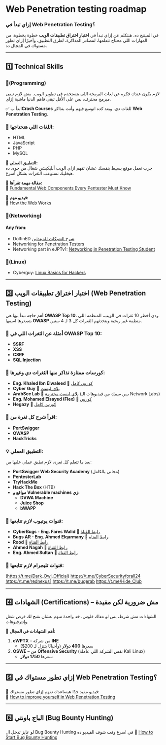 # Web Penetration testing roadmap


### **إزاي تبدأ في Web Penetration Testing؟**

في الميتنج ده، هنتكلم عن إزاي تبدأ في **اختبار اختراق تطبيقات الويب** خطوة بخطوة، من المهارات اللي محتاج تتعلمها، لمصادر المذاكرة، لطرق التطبيق، وأخيرًا إزاي تطور مستواك في المجال ده.

---

## 1️⃣ Technical Skills

### 🔹(Programming)

 لازم يكون عندك فكرة عن لغات البرمجة اللي بتستخدم في تطوير الويب. مش لازم تبقى مبرمج محترف، بس على الأقل تبقى فاهم الدنيا ماشية إزاي.

✅ ابدأ ب**Crash Courses** للغات دي، وبعد كده اتوسع فيهم وأنت بتذاكر **Web Penetration Testing**.

### **📌 اللغات اللي هتحتاجها:**

- HTML
- JavaScript
- PHP
- MySQL

**🎯 التطبيق العملي:**  
جرب تعمل موقع بسيط بنفسك عشان تفهم ازاي الويب أبليكيشن شغال من جوه. ده هيخليك تستوعب الثغرات بشكل أسرع.

📝 **مقالة مهمة تقرأها:**  
🔗 [Fundamental Web Components Every Pentester Must Know](https://deepstrike.io/blog/fundamental-web-components-every-pentesters-must-know)

🎥 **فيديو مهم:**  
🔗 [How the Web Works](https://www.youtube.com/live/b0WdjJf9iPA)



### 🔹(Networking)

#### Any from:  
- DolfinED [شرح الشبكات للمبتدئين](https://youtu.be/-7A4_v6Uhuk)
-  [Networking for Penetration Testers](https://youtube.com/playlist?list=PLDRMxi70CdSCIrioW1sr-wpKKGa4yctqr)
-  Networking part in eJPTv1: [Networking in Penetration Testing Student](https://netriders.academy/all-courses/penetration-testing-student/)

### 🔹(Linux)

- Cyberguy:  [Linux Basics for Hackers](https://youtube.com/playlist?list=PLDRMxi70CdSD48OPJbsDZRt4l0GvWJ2iG)


---

## **3️⃣ اختبار اختراق تطبيقات الويب (Web Penetration Testing)**

أهم حاجة تبدأ بيها هي **OWASP Top 10**، ودي أخطر 10 ثغرات في الويب، المنظمة اللي بتصدرها اسمها **OWASP** منظمة غير ربجية وبتحدثهم الثغرات كل 3 لـ 4 سنين.

### 📌 أمثلة عن الثغرات اللي في OWASP Top 10:

- **SSRF** 
- **XSS** 
- **CSRF** 
- **SQL Injection** 

### 🎥 كورسات ممتازة تذاكر منها الثغرات دي وغيرها:

- **Eng. Khaled Ibn Elwaleed** 🔗 [كورس كامل](https://youtube.com/playlist?list=PLBbacta63jciTygwsow0qBxzqBS8WhEHB)
- **Cyber Guy** 🔗 [بلاي ليست](https://youtube.com/playlist?list=PLDRMxi70CdSBHODkNy87kqqGUSnl0ASxg)
- **ArabSec Lab** 🔗 [بلاي ليست محترمة](https://youtube.com/playlist?list=PLTSGZiCtCBfMMLkmaN7tGEhbc0QbOEtEA) (بس سيبك من فيديوهات الـ Network Labs)
- **Eng. Mohamed Elsayed (Flex)** 🔗 [كورس](https://youtube.com/playlist?list=PLsB1gqjeUAh_99a9LbVbxg-nBV79o0kW3)
- **Hegazy** 🔗 [كورس كامل](https://youtube.com/playlist?list=PLv7cogHXoVhXvHPzIl1dWtBiYUAL8baHj)

### 📌 اقرأ شرح كل ثغرة من:

- **PortSwigger**
- **OWASP**
- **HackTricks**

### 💡 التطبيق العملي:

بعد ما تتعلم كل ثغرة، لازم تطبق عملي عليها من:

- **PortSwigger Web Security Academy** (مجاني بالكامل)
- **PentesterLab**
- **TryHackMe**
- **Hack The Box** (HTB)
- **مواقع و  Vulnerable machines زي:**
    - **DVWA Machine**
    - **Juice Shop**
    - **bWAPP**

### 🎥 قنوات يوتيوب لازم تتابعها:

- **CyberBugs - Eng. Fares Walid** 🔗 [رابط القناة](https://youtube.com/@cyberbugz)
- **Bugs AR - Eng. Ahmed Elqarmany** 🔗 [رابط القناة](https://youtube.com/@bugsar)
- **Rood** 🔗 [رابط القناة](https://youtube.com/@0xrood)
- **Ahmed Nagah** 🔗 [رابط القناة](https://youtube.com/@livebughunting)
- **Eng. Ahmed Sultan** 🔗 [رابط القناة](https://www.youtube.com/@0x4148)

### 🎥 قنوات تليجرام لازم تتابعها:

(https://t.me/Dark_Owl_Official)
https://t.me/CyberSecurityforall24
https://t.me/rednexus1
https://t.me/bugerab
https://t.me/Hide_Club


---

## **4️⃣ الشهادات (Certifications) – مش ضرورية لكن مفيدة**

الشهادات مش شرط، بس لو معاك فلوس، خد واحدة منهم عشان تفتح لك فرص شغل وإنترفيوهات.

📌 **أهم الشهادات في المجال:**

1. **eWPTX** – من شركة **INE**
    - سعرها **400 دولار** (وأحيانًا بتنزل لـ 200$)
2. **OSWE** – من **Offensive Security** (نفس الشركة اللي عاملة Kali Linux)
    - سعرها **1750 دولار**

---

## **5️⃣ إزاي تطور مستواك في Web Penetration Testing؟**

📌 فيديو مفيد جدًا هيساعدك تفهم إزاي تطور مستواك:  
🔗 [How to improve yourself in Web Penetration Testing](https://youtu.be/laJFlSn9ku8)

---

## **6️⃣ الباج باونتي (Bug Bounty Hunting)**

لو عايز تدخل ال Bug Bounty Hunting في اسرع وقت شوف الفيديو ده
🔗 [How to Start Bug Bounty Hunting](https://youtu.be/dIu3KkKNvEw)


